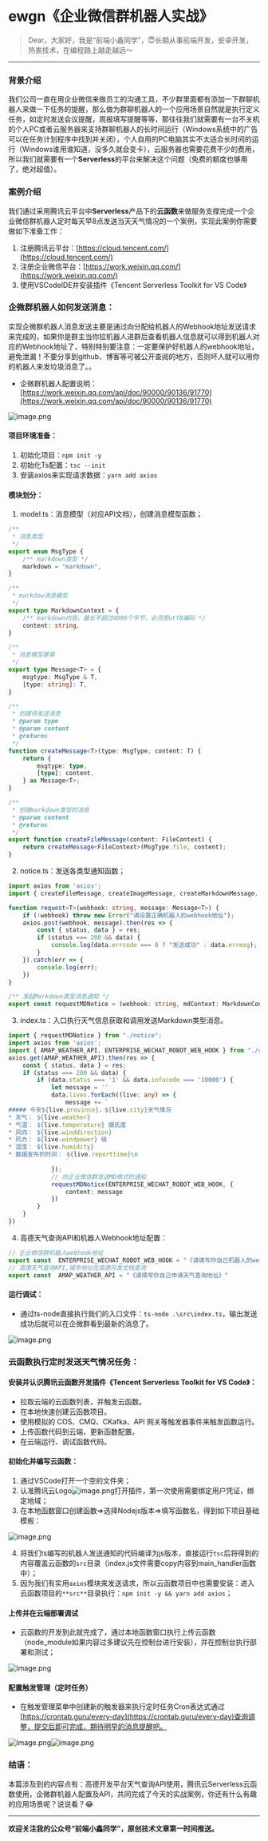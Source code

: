 # ewgn《企业微信群机器人实战》

> Dear，大家好，我是“前端小鑫同学”，😇长期从事前端开发，安卓开发，热衷技术，在编程路上越走越远～


---

### 背景介绍
我们公司一直在用企业微信来做员工的沟通工具，不少群里面都有添加一下群聊机器人来做一下任务的提醒，那么做为群聊机器人的一个应用场景自然就是执行定义任务，如定时发送会议提醒，周报填写提醒等等，那往往我们就需要有一台不关机的个人PC或者云服务器来支持群聊机器人的长时间运行（Windows系统中的广告可以在任务计划程序中找到并关闭），个人自用的PC电脑其实不太适合长时间的运行（Windows谁用谁知道，没多久就会变卡），云服务器也需要花费不少的费用，所以我们就需要有一个**Serverless**的平台来解决这个问题（免费的额度也够用了，绝对超值）。
### 案例介绍
我们通过采用腾讯云平台中**Serverless**产品下的**云函数**来做服务支撑完成一个企业微信群机器人定时每天早8点发送当天天气情况的一个案例，实现此案例你需要做如下准备工作：

1. 注册腾讯云平台：[https://cloud.tencent.com/](https://cloud.tencent.com/)
1. 注册企业微信平台：[https://work.weixin.qq.com/](https://work.weixin.qq.com/)
1. 使用VSCodeIDE并安装插件《Tencent Serverless Toolkit for VS Code》
### 企微群机器人如何发送消息：
实现企微群机器人消息发送主要是通过向分配给机器人的Webhook地址发送请求来完成的，如果你是群主当你拉机器人进群后查看机器人信息就可以得到机器人对应的Webhook地址了，特别特别要注意：一定要保护好机器人的webhook地址，避免泄漏！不要分享到github、博客等可被公开查阅的地方，否则坏人就可以用你的机器人来发垃圾消息了。。

- 企微群机器人配置说明：[https://work.weixin.qq.com/api/doc/90000/90136/91770](https://work.weixin.qq.com/api/doc/90000/90136/91770)

![image.png](https://cdn.nlark.com/yuque/0/2021/png/2373519/1640353287394-17076616-7a71-468f-bbc8-965bccea4af2.png#clientId=u732b3123-d254-4&from=paste&id=u1ce3988a&margin=%5Bobject%20Object%5D&name=image.png&originHeight=470&originWidth=383&originalType=binary&ratio=1&size=58948&status=done&style=none&taskId=u4b3ca5e9-8f33-4941-bd95-b7937ebceda)
#### 项目环境准备：

1. 初始化项目：`npm init -y`
1. 初始化Ts配置：`tsc --init`
1. 安装axios来实现请求数据：`yarn add axios`
#### 模块划分：

1. model.ts：消息模型（对应API文档），创建消息模型函数；
```typescript
/**
 * 消息类型
 */
export enum MsgType {
    /** markdown类型 */
    markdown = "markdown",
}

/**
 * markdow消息模型
 */
export type MarkdownContext = {
    /** markdown内容，最长不超过4096个字节，必须是utf8编码 */
    content: string,
}

/**
 * 消息模型基类
 */
export type Message<T> = {
    msgtype: MsgType & T,
    [type: string]: T,
}

/**
 * 创建待发送消息
 * @param type 
 * @param content 
 * @returns 
 */
function createMessage<T>(type: MsgType, content: T) {
    return {
        msgtype: type,
        [type]: content,
    } as Message<T>;
}

/**
 * 创建markdown类型的消息
 * @param content 
 * @returns 
 */
export function createFileMessage(content: FileContext) {
    return createMessage<FileContext>(MsgType.file, content);
}
```

2. notice.ts：发送各类型通知函数；
```typescript
import axios from 'axios';
import { createFileMessage, createImageMessage, createMarkdownMessage, createNewsMessage, createTextMessage, FileContext, ImageContext, MarkdownContext, Message, NewsContext, TextContext } from './model';

function request<T>(webhook: string, message: Message<T>) {
    if (!webhook) throw new Error("请设置正确机器人的webhook地址");
    axios.post(webhook, message).then(res => {
        const { status, data } = res;
        if (status === 200 && data) {
            console.log(data.errcode === 0 ? "发送成功" : data.errmsg);
        }
    }).catch(err => {
        console.log(err);
    })
}

/** 发起Markdown类型消息通知 */
export const requestMDNotice = (webhook: string, mdContext: MarkdownContext) => request<MarkdownContext>(webhook, createMarkdownMessage(mdContext));
```

3. index.ts：入口执行天气信息获取和调用发送Markdown类型消息。
```typescript
import { requestMDNotice } from "./notice";
import axios from 'axios';
import { AMAP_WEATHER_API, ENTERPRISE_WECHAT_ROBOT_WEB_HOOK } from "./config";
axios.get(AMAP_WEATHER_API).then(res => {
    const { status, data } = res;
    if (status === 200 && data) {
        if (data.status === '1' && data.infocode === '10000') {
            let message = ''
            data.lives.forEach((live: any) => {
                message += `
##### 今天${live.province}，${live.city}天气情况
* 天气： ${live.weather}
* 气温： ${live.temperature} 摄氏度
* 风向： ${live.winddirection}
* 风力： ${live.windpower} 级
* 湿度： ${live.humidity}
* 数据发布的时间： ${live.reporttime}\n
                `
            });
            // 向企业微信群发送MD格式的通知
            requestMDNotice(ENTERPRISE_WECHAT_ROBOT_WEB_HOOK, {
                content: message
            })
        }
    }
})
```

4. 高德天气查询API和机器人Webhook地址配置：
```typescript
// 企业微信群机器人webhook地址
export const  ENTERPRISE_WECHAT_ROBOT_WEB_HOOK = "《请填写你自己机器人的webhook地址》";
// 高德天气查询API,城市地址在高德开发文档查询
export const  AMAP_WEATHER_API = "《请填写你自己申请天气查询地址》"
```
#### 运行调试：

- 通过ts-node直接执行我们的入口文件：`ts-node .\src\index.ts`，输出发送成功后就可以在企微群看到最新的消息了。

![image.png](https://cdn.nlark.com/yuque/0/2021/png/2373519/1640354130557-c3ccb73b-ef7c-4be1-81c6-2a890a40b7e6.png#clientId=u732b3123-d254-4&from=paste&height=288&id=u1171dff1&margin=%5Bobject%20Object%5D&name=image.png&originHeight=1154&originWidth=1125&originalType=binary&ratio=1&size=246749&status=done&style=none&taskId=u325dc52f-deae-42cd-9c2b-546998fa248&width=281)
### 云函数执行定时发送天气情况任务：
#### 安装并认识腾讯云函数开发插件《Tencent Serverless Toolkit for VS Code》：

- 拉取云端的云函数列表，并触发云函数。​
- 在本地快速创建云函数项目。
- 使用模拟的 COS、CMQ、CKafka、API 网关等触发器事件来触发函数运行。
- 上传函数代码到云端，更新函数配置。
- 在云端运行、调试函数代码。
#### 初始化并编写云函数：

1. 通过VSCode打开一个空的文件夹；
1. 认准腾讯云Logo![image.png](https://cdn.nlark.com/yuque/0/2021/png/2373519/1640354355560-1b5ac413-5ee5-4a32-8bf7-aeafc93c6fd6.png#clientId=u732b3123-d254-4&from=paste&height=34&id=u241bd680&margin=%5Bobject%20Object%5D&name=image.png&originHeight=34&originWidth=44&originalType=binary&ratio=1&size=772&status=done&style=none&taskId=u60db04c7-d07d-42fa-bc3f-e630f2c5e07&width=44)打开插件，第一次使用需要绑定用户凭证，绑定地域；
1. 在本地函数窗口创建函数=>选择Nodejs版本=>填写函数名，得到如下项目基础模板：

![image.png](https://cdn.nlark.com/yuque/0/2021/png/2373519/1640354664506-6301acdb-6881-4f02-b9b8-de7f2f68ea88.png#clientId=u732b3123-d254-4&from=paste&height=166&id=u7f470576&margin=%5Bobject%20Object%5D&name=image.png&originHeight=166&originWidth=216&originalType=binary&ratio=1&size=5948&status=done&style=none&taskId=u32005fca-dcc8-4eca-a786-e0736ac30ef&width=216)

4. 将我们ts编写的机器人发送通知的代码编译为js版本，直接运行`tsc`后将得到的内容覆盖云函数的`src`目录（index.js文件需要copy内容到main_handler函数中）；
4. 因为我们有实用`axios`模块来发送请求，所以云函数项目中也需要安装：进入云函数项目的`**src**`目录执行：`npm init -y && yarn add axios`；
#### 上传并在云端部署调试

- 云函数的开发到此就完成了，通过本地函数窗口执行上传云函数（node_module如果内容过多建议先在控制台进行安装），并在控制台执行部署和测试；

![image.png](https://cdn.nlark.com/yuque/0/2021/png/2373519/1640355408690-277d851b-906b-4380-aba4-7ec246f4bfee.png#clientId=u732b3123-d254-4&from=paste&height=432&id=u3b8bb59b&margin=%5Bobject%20Object%5D&name=image.png&originHeight=575&originWidth=1018&originalType=binary&ratio=1&size=46285&status=done&style=none&taskId=uff4c30b3-87e3-436a-86d6-c3c1d8004c0&width=764)
#### 配置触发管理（定时任务）

- 在触发管理菜单中创建新的触发器来执行定时任务Cron表达式通过[https://crontab.guru/every-day](https://crontab.guru/every-day)查询调整，提交后即可完成，期待明早的消息提醒吧。

![image.png](https://cdn.nlark.com/yuque/0/2021/png/2373519/1640355926812-7e3f760e-ee33-4bfd-83ca-fdf30ec69367.png#clientId=u732b3123-d254-4&from=paste&height=437&id=uWfEP&margin=%5Bobject%20Object%5D&name=image.png&originHeight=437&originWidth=685&originalType=binary&ratio=1&size=30319&status=done&style=none&taskId=u5e6b1864-50fc-4845-988d-61f77a6ca4e&width=685)![image.png](https://cdn.nlark.com/yuque/0/2021/png/2373519/1640355965746-b3ce5f13-c160-476a-b7f5-51201efd7f40.png#clientId=u732b3123-d254-4&from=paste&height=525&id=u19f51a57&margin=%5Bobject%20Object%5D&name=image.png&originHeight=525&originWidth=817&originalType=binary&ratio=1&size=31816&status=done&style=none&taskId=ude35c80e-682e-46cc-a38f-3d3e7644080&width=817)
### 结语：
本篇涉及到的内容点有：高德开发平台天气查询API使用，腾讯云Serverless云函数使用，企微群机器人配置及API，共同完成了今天的实战案例，你还有什么有趣的应用场景呢？说说看？😂

---

**欢迎关注我的公众号“前端小鑫同学”，原创技术文章第一时间推送。**
